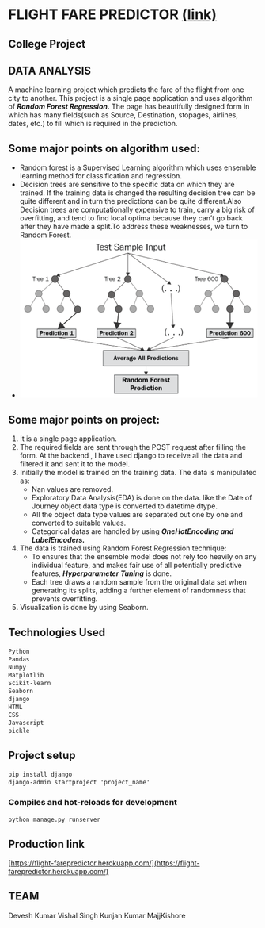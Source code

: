 # FLIGHT FARE PREDICTOR [(link)](https://flight-farepredictor.herokuapp.com/)

## College Project

## DATA ANALYSIS
A machine learning project which predicts the fare of the flight from one city to another. This project is a single page application and uses algorithm of ***Random Forest Regression.*** The page has beautifully designed form in which has many fields(such as Source, Destination, stopages, airlines, dates, etc.) to fill which is required in the prediction.

## Some major points on algorithm used:
* Random forest is a Supervised Learning algorithm which uses ensemble learning method for classification and regression.
* Decision trees are sensitive to the specific data on which they are trained. If the training data is changed the resulting decision tree can be quite different and in turn the predictions can be quite different.Also Decision trees are computationally expensive to train, carry a big risk of overfitting, and tend to find local optima because they can’t go back after they have made a split.To address these weaknesses, we turn to Random Forest.
* ![alt text](https://github.com/I-E-T-Lucknow/B.Tech--IT-2022/blob/main/12_Grp_FlightFarePredictor/random_forest.png?raw=true)

## Some major points on project:
1. It is a single page application.
2. The required fields are sent through the POST request after filling the form. At the backend , I have used django to receive all the data and filtered it and sent it to the model.
3. Initially the model is trained on the training data. The data is manipulated as:
    * Nan values are removed.
    * Exploratory Data Analysis(EDA) is done on the data. like the Date of Journey object data type is converted to datetime dtype.
    * All the object data type values are separated out one by one and converted to suitable values.
    * Categorical datas are handled by using ***OneHotEncoding and LabelEncoders.***
4. The data is trained using Random Forest Regression technique:
    * To ensures that the ensemble model does not rely too heavily on any individual feature, and makes fair use of all potentially predictive features, ***Hyperparameter Tuning*** is done.
    * Each tree draws a random sample from the original data set when generating its splits, adding a further element of randomness that prevents overfitting.
5. Visualization is done by using Seaborn.


## Technologies Used
```
Python
Pandas
Numpy
Matplotlib
Scikit-learn
Seaborn
django
HTML
CSS
Javascript
pickle
```

## Project setup
```
pip install django
django-admin startproject 'project_name'
```

### Compiles and hot-reloads for development
```
python manage.py runserver
```

## Production link
[https://flight-farepredictor.herokuapp.com/](https://flight-farepredictor.herokuapp.com/)



## TEAM
Devesh Kumar
Vishal Singh
Kunjan Kumar
MajjKishore

